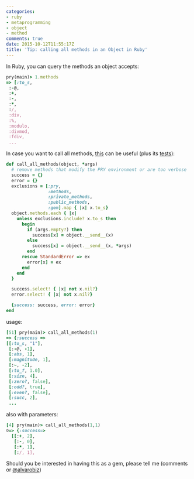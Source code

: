 ```yaml
---
categories:
- ruby
- metaprogramming
- object
- method
comments: true
date: 2015-10-12T11:55:17Z
title: 'Tip: calling all methods in an Object in Ruby'
---
```


In Ruby, you can query the methods an object accepts:

```ruby
pry(main)> 1.methods 
=> [:to_s,               
 :-@,                    
 :+,                     
 :-,                     
 :*,                     
 :/,                     
 :div,                   
 :%,                     
 :modulo,                
 :divmod,                
 :fdiv,                  
 ...
```

In case you want to call all methods, [this][call-all-methods] can be useful (plus its [tests][call-all-methods-test]):

```ruby
def call_all_methods(object, *args)
  # remove methods that modify the PRY environment or are too verbose
  success = {}
  error = {}
  exclusions = [:pry,
                :methods,
                :private_methods,
                :public_methods,
                :gem].map { |x| x.to_s}
  object.methods.each { |x|
    unless exclusions.include? x.to_s then
      begin
        if (args.empty?) then
          success[x] = object.__send__(x)
        else
          success[x] = object.__send__(x, *args)
        end
      rescue StandardError => ex
        error[x] = ex
      end
    end
  }

  success.select! { |x| not x.nil?}
  error.select! { |x| not x.nil?}

  {success: success, error: error}
end
```

usage:

```ruby
[51] pry(main)> call_all_methods(1)
=> {:success => 
[[:to_s, "1"],
 [:-@, -1],
 [:abs, 1],
 [:magnitude, 1],
 [:~, -2],
 [:to_f, 1.0],
 [:size, 4],
 [:zero?, false],
 [:odd?, true],
 [:even?, false],
 [:succ, 2],
 ...
```

also with parameters:

```ruby
[4] pry(main)> call_all_methods(1,1)
☺=> {:success=>
  [[:+, 2],
   [:-, 0],
   [:*, 1],
   [:/, 1],
```

Should you be interested in having this as a gem, please tell me (comments or [@alvarobiz](https://twitter.com/@alvarobiz))

[call-all-methods]: https://github.com/alvarogarcia7/ruby-simple-sessions/blob/master/call_all_methods/call_all_methods.rb
[call-all-methods-test]: https://github.com/alvarogarcia7/ruby-simple-sessions/blob/master/call_all_methods/call_all_methods_spec.rb